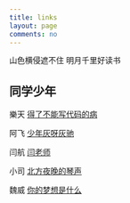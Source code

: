 ```yaml
---
title: links
layout: page
comments: no
---
```


山色横侵遮不住 明月千里好读书

## 同学少年

樂天    [得了不能写代码的病](http://letiantian.me)

阿飞    [少年灰呀灰驰](http://kangkona.github.io)

闫航    [闫老师](http://hyan.in)

小司    [北方夜晚的琴声](http://sinb.github.io)
 
魏威    [你的梦想是什么](http://blog.lastww.com)
